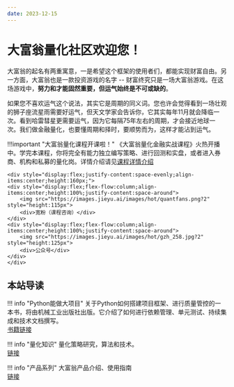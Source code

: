 ```yaml
---
date: 2023-12-15
---
```

<h1>大富翁量化社区欢迎您！</h1>

大富翁的起名有两重寓意，一是希望这个框架的使用者们，都能实现财富自由。另一方面，大富翁也是一款投资游戏的名字 -- 财富终究只是一场大富翁游戏。在这场游戏中，**努力和才能固然重要，但运气始终是不可或缺的**。

如果您不喜欢运气这个说法，其实它是周期的同义词。您也许会觉得看到一场壮观的狮子座流星雨需要好运气，但天文学家会告诉你，它其实每年11月就会降临一次。看到哈雷彗星更需要运气，因为它每隔75年左右的周期，才会接近地球一次。我们做金融量化，也要懂周期和择时，要顺势而为，这样才能沾到运气。

!!!important "大富翁量化课程开课啦！"
    《大富翁量化金融实战课程》火热开播中。学完本课程，你将完全有能力独立编写策略、进行回测和实盘，或者进入券商、机构和私募的量化岗。详情介绍请见[课程详情介绍](./docs/coursea/cheese/intro.md)

    <div style="display:flex;justify-content:space-evenly;align-items:center;height:160px;">
    <div style="display:flex;flex-flow:column;align-items:center;height:100%;justify-content:space-around">
        <img src="https://images.jieyu.ai/images/hot/quantfans.png?2" style="height:115px">
        <div>宽粉（课程咨询）</div>
    </div>
    <div style="display:flex;flex-flow:column;align-items:center;height:100%;justify-content:space-around">
        <img src="https://images.jieyu.ai/images/hot/gzh_258.jpg?2" style="height:125px">
        <div>公众号</div>
    </div>
    </div>

## 本站导读

!!! info "Python能做大项目"
    关于Python如何搭建项目框架、进行质量管控的一本书，将由机械工业出版社出版。它介绍了如何进行依赖管理、单元测试、持续集成和技术文档撰写。
    <br>[书籍链接](python/best-practice-python/chap01)

!!! info "量化知识"
    量化策略研究，算法和技术。
    <br>[链接](investment/策略研究/cornnors_rsi/)

!!! info "产品系列"
    大富翁产品介绍、使用指南<br>[链接](products/)
